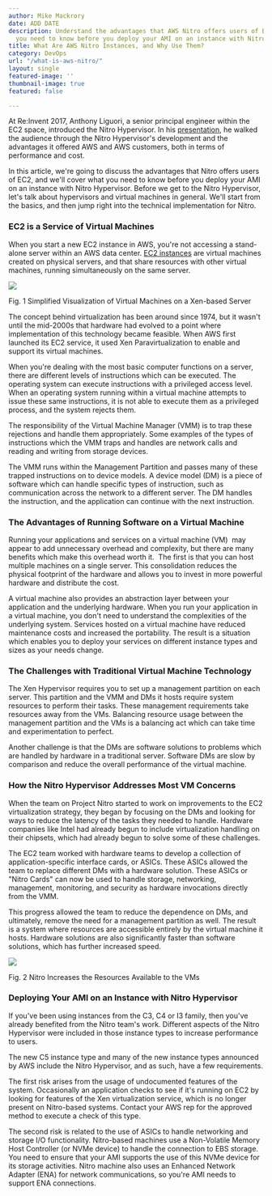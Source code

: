 ```yaml
---
author: Mike Mackrory
date: ADD DATE
description: Understand the advantages that AWS Nitro offers users of EC2, and what
  you need to know before you deploy your AMI on an instance with Nitro Hypervisor.
title: What Are AWS Nitro Instances, and Why Use Them?
category: DevOps
url: "/what-is-aws-nitro/"
layout: single
featured-image: ''
thumbnail-image: true
featured: false

---
```

At Re:Invent 2017, Anthony Liguori, a senior principal engineer within the EC2 space, introduced the Nitro Hypervisor. In his [presentation](https://www.youtube.com/watch?v=LabltEXk0VQ), he walked the audience through the Nitro Hypervisor's development and the advantages it offered AWS and AWS customers, both in terms of performance and cost.

In this article, we're going to discuss the advantages that Nitro offers users of EC2, and we'll cover what you need to know before you deploy your AMI on an instance with Nitro Hypervisor. Before we get to the Nitro Hypervisor, let's talk about hypervisors and virtual machines in general. We'll start from the basics, and then jump right into the technical implementation for Nitro.

### EC2 is a Service of Virtual Machines

When you start a new EC2 instance in AWS, you're not accessing a stand-alone server within an AWS data center. [EC2 instances](/ec2-instances/) are virtual machines created on physical servers, and that share resources with other virtual machines, running simultaneously on the same server.

![](https://lh5.googleusercontent.com/Ul4u_ni52rg8NyA-UB7Buk9-hGNh-fC3ICcw_lZq-JRjZlxPKcoxyA3wew19ialIwXb_BtW_O5deDd44s2EUXMy4ox9UjPesJQmMDbVnpoaNUzpRGpQVEeULMr9TNr8nlW0HbA19)

Fig. 1 Simplified Visualization of Virtual Machines on a Xen-based Server

The concept behind virtualization has been around since 1974, but it wasn't until the mid-2000s that hardware had evolved to a point where implementation of this technology became feasible. When AWS first launched its EC2 service, it used Xen Paravirtualization to enable and support its virtual machines.

When you're dealing with the most basic computer functions on a server, there are different levels of instructions which can be executed. The operating system can execute instructions with a privileged access level. When an operating system running within a virtual machine attempts to issue these same instructions, it is not able to execute them as a privileged process, and the system rejects them.

The responsibility of the Virtual Machine Manager (VMM) is to trap these rejections and handle them appropriately. Some examples of the types of instructions which the VMM traps and handles are network calls and reading and writing from storage devices.

The VMM runs within the Management Partition and passes many of these trapped instructions on to device models. A device model (DM) is a piece of software which can handle specific types of instruction, such as communication across the network to a different server. The DM handles the instruction, and the application can continue with the next instruction.

### The Advantages of Running Software on a Virtual Machine

Running your applications and services on a virtual machine (VM)  may appear to add unnecessary overhead and complexity, but there are many benefits which make this overhead worth it.  The first is that you can host multiple machines on a single server. This consolidation reduces the physical footprint of the hardware and allows you to invest in more powerful hardware and distribute the cost.

A virtual machine also provides an abstraction layer between your application and the underlying hardware. When you run your application in a virtual machine, you don't need to understand the complexities of the underlying system. Services hosted on a virtual machine have reduced maintenance costs and increased the portability. The result is a situation which enables you to deploy your services on different instance types and sizes as your needs change.

### The Challenges with Traditional Virtual Machine Technology

The Xen Hypervisor requires you to set up a management partition on each server. This partition and the VMM and DMs it hosts require system resources to perform their tasks. These management requirements take resources away from the VMs. Balancing resource usage between the management partition and the VMs is a balancing act which can take time and experimentation to perfect.

Another challenge is that the DMs are software solutions to problems which are handled by hardware in a traditional server. Software DMs are slow by comparison and reduce the overall performance of the virtual machine.

### How the Nitro Hypervisor Addresses Most VM Concerns

When the team on Project Nitro started to work on improvements to the EC2 virtualization strategy, they began by focusing on the DMs and looking for ways to reduce the latency of the tasks they needed to handle. Hardware companies like Intel had already begun to include virtualization handling on their chipsets, which had already begun to solve some of these challenges.

The EC2 team worked with hardware teams to develop a collection of application-specific interface cards, or ASICs. These ASICs allowed the team to replace different DMs with a hardware solution. These ASICs or "Nitro Cards" can now be used to handle storage, networking, management, monitoring, and security as hardware invocations directly from the VMM.

This progress allowed the team to reduce the dependence on DMs, and ultimately, remove the need for a management partition as well. The result is a system where resources are accessible entirely by the virtual machine it hosts. Hardware solutions are also significantly faster than software solutions, which has further increased speed.

![](https://lh3.googleusercontent.com/c776WRvZwKFvw9flBk1FfsvMcGUeS2byd6W9K6JOocgsF3dZyOM7Ck3OGFUlczwAm9qe7CaeqrvPPyszqBeCvv87BYbqtGbNroyaCgoZI8gf_NOf1830zakKF6n4HDKnIWTs1rbr)

Fig. 2 Nitro Increases the Resources Available to the VMs

### Deploying Your AMI on an Instance with Nitro Hypervisor

If you've been using instances from the C3, C4 or I3 family, then you've already benefited from the Nitro team's work. Different aspects of the Nitro Hypervisor were included in those instance types to increase performance to users.

The new C5 instance type and many of the new instance types announced by AWS include the Nitro Hypervisor, and as such, have a few requirements.

The first risk arises from the usage of undocumented features of the system. Occasionally an application checks to see if it's running on EC2 by looking for features of the Xen virtualization service, which is no longer present on Nitro-based systems. Contact your AWS rep for the approved method to execute a check of this type.

The second risk is related to the use of ASICs to handle networking and storage I/O functionality. Nitro-based machines use a Non-Volatile Memory Host Controller (or NVMe device) to handle the connection to EBS storage. You need to ensure that your AMI supports the use of this NVMe device for its storage activities. Nitro machine also uses an Enhanced Network Adapter (ENA) for network communications, so you're AMI needs to support ENA connections.